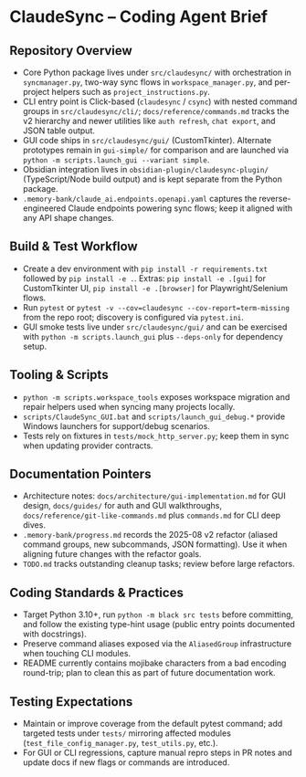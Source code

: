 # ClaudeSync – Coding Agent Brief

## Repository Overview
- Core Python package lives under `src/claudesync/` with orchestration in `syncmanager.py`, two-way sync flows in `workspace_manager.py`, and per-project helpers such as `project_instructions.py`.
- CLI entry point is Click-based (`claudesync` / `csync`) with nested command groups in `src/claudesync/cli/`; `docs/reference/commands.md` tracks the v2 hierarchy and newer utilities like `auth refresh`, `chat export`, and JSON table output.
- GUI code ships in `src/claudesync/gui/` (CustomTkinter). Alternate prototypes remain in `gui-simple/` for comparison and are launched via `python -m scripts.launch_gui --variant simple`.
- Obsidian integration lives in `obsidian-plugin/claudesync-plugin/` (TypeScript/Node build output) and is kept separate from the Python package.
- `.memory-bank/claude_ai.endpoints.openapi.yaml` captures the reverse-engineered Claude endpoints powering sync flows; keep it aligned with any API shape changes.

## Build & Test Workflow
- Create a dev environment with `pip install -r requirements.txt` followed by `pip install -e .`. Extras: `pip install -e .[gui]` for CustomTkinter UI, `pip install -e .[browser]` for Playwright/Selenium flows.
- Run `pytest` or `pytest -v --cov=claudesync --cov-report=term-missing` from the repo root; discovery is configured via `pytest.ini`.
- GUI smoke tests live under `src/claudesync/gui/` and can be exercised with `python -m scripts.launch_gui` plus `--deps-only` for dependency setup.

## Tooling & Scripts
- `python -m scripts.workspace_tools` exposes workspace migration and repair helpers used when syncing many projects locally.
- `scripts/ClaudeSync_GUI.bat` and `scripts/launch_gui_debug.*` provide Windows launchers for support/debug scenarios.
- Tests rely on fixtures in `tests/mock_http_server.py`; keep them in sync when updating provider contracts.

## Documentation Pointers
- Architecture notes: `docs/architecture/gui-implementation.md` for GUI design, `docs/guides/` for auth and GUI walkthroughs, `docs/reference/git-like-commands.md` plus `commands.md` for CLI deep dives.
- `.memory-bank/progress.md` records the 2025-08 v2 refactor (aliased command groups, new subcommands, JSON formatting). Use it when aligning future changes with the refactor goals.
- `TODO.md` tracks outstanding cleanup tasks; review before large refactors.

## Coding Standards & Practices
- Target Python 3.10+, run `python -m black src tests` before committing, and follow the existing type-hint usage (public entry points documented with docstrings).
- Preserve command aliases exposed via the `AliasedGroup` infrastructure when touching CLI modules.
- README currently contains mojibake characters from a bad encoding round-trip; plan to clean this as part of future documentation work.

## Testing Expectations
- Maintain or improve coverage from the default pytest command; add targeted tests under `tests/` mirroring affected modules (`test_file_config_manager.py`, `test_utils.py`, etc.).
- For GUI or CLI regressions, capture manual repro steps in PR notes and update docs if new flags or commands are introduced.

